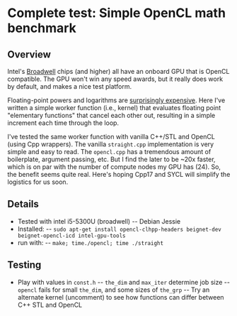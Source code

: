 # Complete test: Simple OpenCL math benchmark

## Overview
Intel's [Broadwell](https://en.wikipedia.org/wiki/Broadwell_%28microarchitecture%29) chips (and higher) all have an onboard GPU that is OpenCL compatible.  The GPU won't win any speed awards, but it really does work by default, and makes a nice test platform.

Floating-point powers and logarithms are [surprisingly expensive](https://en.wikipedia.org/wiki/Computational_complexity_of_mathematical_operations). Here I've written a simple worker function (i.e., kernel) that evaluates floating point "elementary functions" that cancel each other out, resulting in a simple increment each time through the loop. 

I've tested the same worker function with vanilla C++/STL and OpenCL (using Cpp wrappers). The vanilla `straight.cpp` implementation is very simple and easy to read.  The `opencl.cpp` has a tremendous amount of boilerplate, argument passing, etc.  But I find the later to be ~20x faster, which is on par with the number of compute nodes my GPU has (24). So, the benefit seems quite real. Here's hoping Cpp17 and SYCL will simplify the logistics for us soon.

## Details

* Tested with intel i5-5300U (broadwell)
-- Debian Jessie
* Installed:
-- `sudo apt-get install opencl-clhpp-headers beignet-dev beignet-opencl-icd intel-gpu-tools`
* run with: 
-- `make; time./opencl; time ./straight`

## Testing
* Play with values in `const.h`
-- `the_dim` and `max_iter` determine job size
-- `opencl` fails for small `the_dim`, and some sizes of `the_grp`
-- Try an alternate kernel (uncomment) to see how functions can differ between C++ STL and OpenCL
